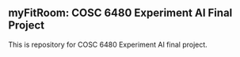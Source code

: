 ## myFitRoom: COSC 6480 Experiment AI Final Project
This is repository for COSC 6480 Experiment AI final project. 